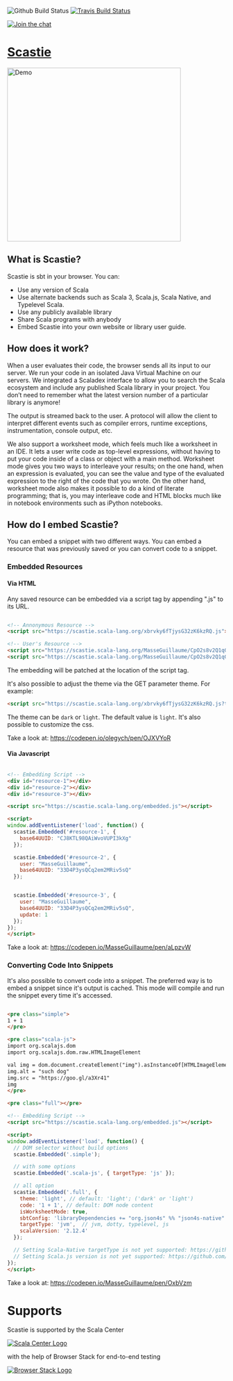 ![Github Build Status](https://github.com/scalacenter/scastie/workflows/Build%20Status/badge.svg)
[![Travis Build Status](https://travis-ci.com/scalacenter/scastie.svg?branch=master)](https://travis-ci.com/scalacenter/scastie)

[![Join the chat](https://badges.gitter.im/scalacenter/scastie.svg)](
  https://gitter.im/scalacenter/scastie
)

# [Scastie](https://scastie.scala-lang.org)

<a href="https://scastie.scala-lang.org/OlegYch/fpDs19tOQYiqILyVmkNC5g/3">
  <img alt="Demo" src="https://raw.githubusercontent.com/scalacenter/scastie/master/demo/demo.png" style="width: 400px;">
</a>

## What is Scastie?

Scastie is sbt in your browser. You can:

* Use any version of Scala
* Use alternate backends such as Scala 3, Scala.js, Scala Native, and Typelevel Scala.
* Use any publicly available library
* Share Scala programs with anybody
* Embed Scastie into your own website or library user guide.

## How does it work?

When a user evaluates their code, the browser sends all its input to our server.
We run your code in an isolated Java Virtual Machine on our servers.
We integrated a Scaladex interface to allow you to search the Scala ecosystem
and include any published Scala library in your project. You don’t need to
remember what the latest version number of a particular library is anymore!

The output is streamed back to the user. A protocol will allow
the client to interpret different events such as compiler errors,
runtime exceptions, instrumentation, console output, etc.

We also support a worksheet mode, which feels much like a worksheet in an IDE.
It lets a user write code as top-level expressions, without having to put
your code inside of a class or object with a main method. Worksheet mode gives you two ways to interleave your results; on the one hand, when an expression
is evaluated, you can see the value and type of the evaluated expression
to the right of the code that you wrote. On the other hand, worksheet mode
also makes it possible to do a kind of literate programming; that is, you
may interleave code and HTML blocks much like in notebook environments
such as iPython notebooks.

## How do I embed Scastie?

You can embed a snippet with two different ways. You can embed a resource that
was previously saved or you can convert code to a snippet.

### Embedded Resources

#### Via HTML

Any saved resource can be embedded via a script tag by appending ".js" to its URL.

```html

<!-- Annonymous Resource -->
<script src="https://scastie.scala-lang.org/xbrvky6fTjysG32zK6kzRQ.js"></script>

<!-- User's Resource -->
<script src="https://scastie.scala-lang.org/MasseGuillaume/CpO2s8v2Q1qGdO3vROYjfg.js"></script>
<script src="https://scastie.scala-lang.org/MasseGuillaume/CpO2s8v2Q1qGdO3vROYjfg/1.js"></script>
```

The embedding will be patched at the location of the script tag.

It's also possible to adjust the theme via the GET parameter theme. For example:

```html
<script src="https://scastie.scala-lang.org/xbrvky6fTjysG32zK6kzRQ.js?theme=dark"></script>
```

The theme can be `dark` or `light`. The default value is `light`. It's also possible to customize the css.

Take a look at: https://codepen.io/olegych/pen/OJXVYoR

#### Via Javascript

```html

<!-- Embedding Script -->
<div id="resource-1"></div>
<div id="resource-2"></div>
<div id="resource-3"></div>

<script src="https://scastie.scala-lang.org/embedded.js"></script>

<script>
window.addEventListener('load', function() {
  scastie.Embedded('#resource-1', { 
    base64UUID: "CJ8KTL98QAiWvoVUPI3kXg"
  });

  scastie.Embedded('#resource-2', {
    user: "MasseGuillaume",
    base64UUID: "33D4P3ysQCq2em2MRiv5sQ"
  });


  scastie.Embedded('#resource-3', {
    user: "MasseGuillaume",
    base64UUID: "33D4P3ysQCq2em2MRiv5sQ",
    update: 1
  });
});
</script>
```

Take a look at: https://codepen.io/MasseGuillaume/pen/aLpzvW

### Converting Code Into Snippets

It's also possible to convert code into a snippet. The preferred way is to embed
a snippet since it's output is cached. This mode will compile and run the snippet
every time it's accessed.

```html

<pre class="simple">
1 + 1
</pre>

<pre class="scala-js">
import org.scalajs.dom
import org.scalajs.dom.raw.HTMLImageElement

val img = dom.document.createElement("img").asInstanceOf[HTMLImageElement]
img.alt = "such dog" 
img.src = "https://goo.gl/a3Xr41"
img
</pre>

<pre class="full"></pre>

<!-- Embedding Script -->
<script src="https://scastie.scala-lang.org/embedded.js"></script>

<script>
window.addEventListener('load', function() {
  // DOM selector without build options
  scastie.Embedded('.simple');

  // with some options
  scastie.Embedded('.scala-js', { targetType: 'js' });

  // all option
  scastie.Embedded('.full', {
    theme: 'light', // default: 'light'; ('dark' or 'light')
    code: '1 + 1', // default: DOM node content
    isWorksheetMode: true,
    sbtConfig: 'libraryDependencies += "org.json4s" %% "json4s-native" % "3.5.2"',
    targetType: 'jvm',  // jvm, dotty, typelevel, js
    scalaVersion: '2.12.4'
  });

  // Setting Scala-Native targetType is not yet supported: https://github.com/scalacenter/scastie/issues/50
  // Setting Scala.js version is not yet supported: https://github.com/scalacenter/scastie/issues/228
});
</script>
```

Take a look at: https://codepen.io/MasseGuillaume/pen/OxbVzm

# Supports

Scastie is supported by the Scala Center

[![Scala Center Logo](https://i.imgur.com/kvoAElp.jpg)](https://scala.epfl.ch/)

with the help of Browser Stack for end-to-end testing

[![Browser Stack Logo](http://www.diogonunes.com/blog/wp-content/uploads/2016/07/browserstack-logo.png)](https://browserstack.com)